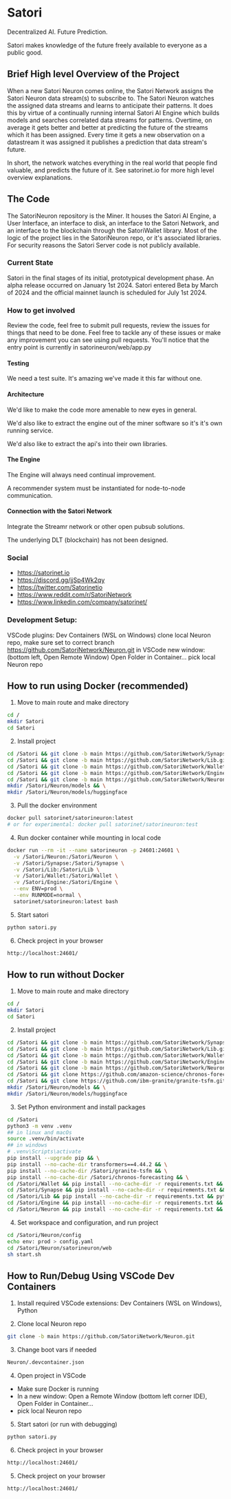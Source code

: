 # Satori

Decentralized AI. Future Prediction.

Satori makes knowledge of the future freely available to everyone as a public good.

## Brief High level Overview of the Project

When a new Satori Neuron comes online, the Satori Network assigns the Satori Neuron data stream(s) to subscribe to. The Satori Neuron watches the assigned data streams and learns to anticipate their patterns. It does this by virtue of a continually running internal Satori AI Engine which builds models and searches correlated data streams for patterns. Overtime, on average it gets better and better at predicting the future of the streams which it has been assigned. Every time it gets a new observation on a datastream it was assigned it publishes a prediction that data stream's future.

In short, the network watches everything in the real world that people find valuable, and predicts the future of it. See satorinet.io for more high level overview explanations.

## The Code

The SatoriNeuron repository is the Miner. It houses the Satori AI Engine, a User Interface, an interface to disk, an interface to the Satori Network, and an interface to the blockchain through the SatoriWallet library. Most of the logic of the project lies in the SatoriNeuron repo, or it's associated libraries. For security reasons the Satori Server code is not publicly available.

### Current State

Satori in the final stages of its initial, prototypical development phase. An alpha release occurred on January 1st 2024. Satori entered Beta by March of 2024 and the official mainnet launch is scheduled for July 1st 2024.

### How to get involved

Review the code, feel free to submit pull requests, review the issues for things that need to be done.
Feel free to tackle any of these issues or make any improvement you can see using pull requests. You'll notice that the entry point is currently in satorineuron/web/app.py

#### Testing

We need a test suite. It's amazing we've made it this far without one.

#### Architecture

We'd like to make the code more amenable to new eyes in general.

We'd also like to extract the engine out of the miner software so it's it's own running service.

We'd also like to extract the api's into their own libraries.

#### The Engine

The Engine will always need continual improvement.

A recommender system must be instantiated for node-to-node communication.

#### Connection with the Satori Network

Integrate the Streamr network or other open pubsub solutions.

The underlying DLT (blockchain) has not been designed.

### Social

- <https://satorinet.io>
- <https://discord.gg/jjSp4Wk2qy>
- <https://twitter.com/Satorinetio>
- <https://www.reddit.com/r/SatoriNetwork>
- <https://www.linkedin.com/company/satorinet/>


### Development Setup:

VSCode plugins: Dev Containers (WSL on Windows)
clone local Neuron repo, make sure set to correct branch
https://github.com/SatoriNetwork/Neuron.git
in VSCode new window:
(bottom left, Open Remote Window) Open Folder in Container...
pick local Neuron repo

## How to run using Docker (recommended)

1. Move to main route and make directory
```bash
cd /
mkdir Satori
cd Satori
```

2. Install project
```bash
cd /Satori && git clone -b main https://github.com/SatoriNetwork/Synapse.git && \
cd /Satori && git clone -b main https://github.com/SatoriNetwork/Lib.git && \
cd /Satori && git clone -b main https://github.com/SatoriNetwork/Wallet.git && \
cd /Satori && git clone -b main https://github.com/SatoriNetwork/Engine.git && \
cd /Satori && git clone -b main https://github.com/SatoriNetwork/Neuron.git && \
mkdir /Satori/Neuron/models && \
mkdir /Satori/Neuron/models/huggingface
```

3. Pull the docker environment
```bash
docker pull satorinet/satorineuron:latest
# or for experimental: docker pull satorinet/satorineuron:test
```

4. Run docker container while mounting in local code
```bash
docker run --rm -it --name satorineuron -p 24601:24601 \
  -v /Satori/Neuron:/Satori/Neuron \
  -v /Satori/Synapse:/Satori/Synapse \
  -v /Satori/Lib:/Satori/Lib \
  -v /Satori/Wallet:/Satori/Wallet \
  -v /Satori/Engine:/Satori/Engine \
  --env ENV=prod \
  --env RUNMODE=normal \
  satorinet/satorineuron:latest bash
```

5. Start satori
```bash
python satori.py
```

6. Check project in your browser
```bash
http://localhost:24601/
```

## How to run without Docker

1. Move to main route and make directory
```bash
cd /
mkdir Satori
cd Satori
```

2. Install project
```bash
cd /Satori && git clone -b main https://github.com/SatoriNetwork/Synapse.git && \
cd /Satori && git clone -b main https://github.com/SatoriNetwork/Lib.git && \
cd /Satori && git clone -b main https://github.com/SatoriNetwork/Wallet.git && \
cd /Satori && git clone -b main https://github.com/SatoriNetwork/Engine.git && \
cd /Satori && git clone -b main https://github.com/SatoriNetwork/Neuron.git && \
cd /Satori && git clone https://github.com/amazon-science/chronos-forecasting.git && \
cd /Satori && git clone https://github.com/ibm-granite/granite-tsfm.git && \
mkdir /Satori/Neuron/models && \
mkdir /Satori/Neuron/models/huggingface
```

3. Set Python environment and install packages
```bash
cd /Satori
python3 -m venv .venv
## in linux and macOs
source .venv/bin/activate
## in windows
# .venv\Scripts\activate
pip install --upgrade pip && \
pip install --no-cache-dir transformers==4.44.2 && \
pip install --no-cache-dir /Satori/granite-tsfm && \
pip install --no-cache-dir /Satori/chronos-forecasting && \
cd /Satori/Wallet && pip install --no-cache-dir -r requirements.txt && python setup.py develop && \
cd /Satori/Synapse && pip install --no-cache-dir -r requirements.txt && python setup.py develop && \
cd /Satori/Lib && pip install --no-cache-dir -r requirements.txt && python setup.py develop && \
cd /Satori/Engine && pip install --no-cache-dir -r requirements.txt && python setup.py develop && \
cd /Satori/Neuron && pip install --no-cache-dir -r requirements.txt && python setup.py develop
```

4. Set workspace and configuration, and run project
```bash
cd /Satori/Neuron/config
echo env: prod > config.yaml
cd /Satori/Neuron/satorineuron/web
sh start.sh
```


## How to Run/Debug Using VSCode Dev Containers

1. Install required VSCode extensions: Dev Containers (WSL on Windows), Python

2. Clone local Neuron repo
```bash
git clone -b main https://github.com/SatoriNetwork/Neuron.git
```

3. Change boot vars if needed
```bash
Neuron/.devcontainer.json
```

4. Open project in VSCode
 - Make sure Docker is running
 - In a new window: Open a Remote Window (bottom left corner IDE), Open Folder in Container...
 - pick local Neuron repo

5. Start satori (or run with debugging)
```bash
python satori.py
```

6. Check project in your browser
```bash
http://localhost:24601/
```

5. Check project on your browser
```bash
http://localhost:24601/
```
